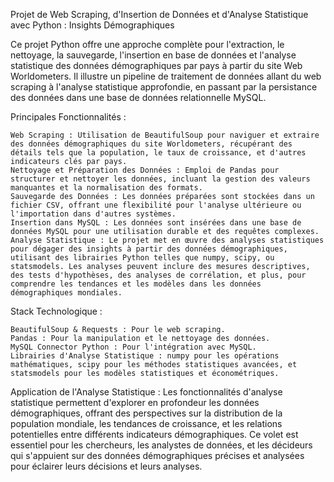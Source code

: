 Projet de Web Scraping, d'Insertion de Données et d'Analyse Statistique avec Python : Insights Démographiques

Ce projet Python offre une approche complète pour l'extraction, le nettoyage, la sauvegarde, l'insertion en base de données et l'analyse statistique des données démographiques par pays à partir du site Web Worldometers. Il illustre un pipeline de traitement de données allant du web scraping à l'analyse statistique approfondie, en passant par la persistance des données dans une base de données relationnelle MySQL.

Principales Fonctionnalités :

    Web Scraping : Utilisation de BeautifulSoup pour naviguer et extraire des données démographiques du site Worldometers, récupérant des détails tels que la population, le taux de croissance, et d'autres indicateurs clés par pays.
    Nettoyage et Préparation des Données : Emploi de Pandas pour structurer et nettoyer les données, incluant la gestion des valeurs manquantes et la normalisation des formats.
    Sauvegarde des Données : Les données préparées sont stockées dans un fichier CSV, offrant une flexibilité pour l'analyse ultérieure ou l'importation dans d'autres systèmes.
    Insertion dans MySQL : Les données sont insérées dans une base de données MySQL pour une utilisation durable et des requêtes complexes.
    Analyse Statistique : Le projet met en œuvre des analyses statistiques pour dégager des insights à partir des données démographiques, utilisant des librairies Python telles que numpy, scipy, ou statsmodels. Les analyses peuvent inclure des mesures descriptives, des tests d'hypothèses, des analyses de corrélation, et plus, pour comprendre les tendances et les modèles dans les données démographiques mondiales.

Stack Technologique :

    BeautifulSoup & Requests : Pour le web scraping.
    Pandas : Pour la manipulation et le nettoyage des données.
    MySQL Connector Python : Pour l'intégration avec MySQL.
    Librairies d'Analyse Statistique : numpy pour les opérations mathématiques, scipy pour les méthodes statistiques avancées, et statsmodels pour les modèles statistiques et économétriques.

Application de l'Analyse Statistique :
Les fonctionnalités d'analyse statistique permettent d'explorer en profondeur les données démographiques, offrant des perspectives sur la distribution de la population mondiale, les tendances de croissance, et les relations potentielles entre différents indicateurs démographiques. Ce volet est essentiel pour les chercheurs, les analystes de données, et les décideurs qui s'appuient sur des données démographiques précises et analysées pour éclairer leurs décisions et leurs analyses.
